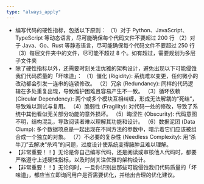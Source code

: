 ```yaml
---
type: "always_apply"
---
```


- 编写代码的硬性指标，包括以下原则：
  （1）对于 Python、JavaScript、TypeScript 等动态语言，尽可能确保每个代码文件不要超过 200 行
  （2）对于 Java、Go、Rust 等静态语言，尽可能确保每个代码文件不要超过 250 行
  （3）每层文件夹中的文件，尽可能不超过 8 个。如有超过，需要规划为多层子文件夹
- 除了硬性指标以外，还需要时刻关注优雅的架构设计，避免出现以下可能侵蚀我们代码质量的「坏味道」：
  （1）僵化 (Rigidity): 系统难以变更，任何微小的改动都会引发一连串的连锁修改。
  （2）冗余 (Redundancy): 同样的代码逻辑在多处重复出现，导致维护困难且容易产生不一致。
  （3）循环依赖 (Circular Dependency): 两个或多个模块互相纠缠，形成无法解耦的“死结”，导致难以测试与复用。
  （4）脆弱性 (Fragility): 对代码一处的修改，导致了系统中其他看似无关部分功能的意外损坏。
  （5）晦涩性 (Obscurity): 代码意图不明，结构混乱，导致阅读者难以理解其功能和设计。
  （6）数据泥团 (Data Clump): 多个数据项总是一起出现在不同方法的参数中，暗示着它们应该被组合成一个独立的对象。
  （7）不必要的复杂性 (Needless Complexity): 用“杀牛刀”去解决“杀鸡”的问题，过度设计使系统变得臃肿且难以理解。
- 【非常重要！！】无论是你自己编写代码，还是阅读或审核他人代码时，都要严格遵守上述硬性指标，以及时刻关注优雅的架构设计。
- 【非常重要！！】无论何时，一旦你识别出那些可能侵蚀我们代码质量的「坏味道」，都应当立即询问用户是否需要优化，并给出合理的优化建议。